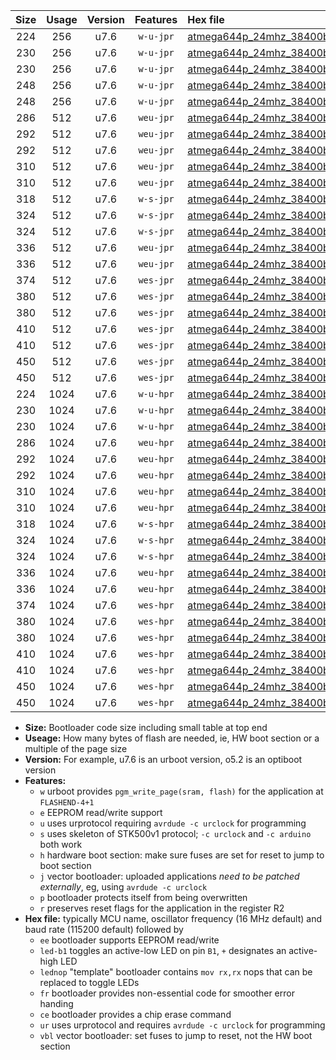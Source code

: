 |Size|Usage|Version|Features|Hex file|
|:-:|:-:|:-:|:-:|:--|
|224|256|u7.6|`w-u-jpr`|[atmega644p_24mhz_38400bps_ur_vbl.hex](https://raw.githubusercontent.com/stefanrueger/urboot/main/atmega644p_24mhz_38400bps_ur_vbl.hex)|
|230|256|u7.6|`w-u-jpr`|[atmega644p_24mhz_38400bps_led+b0_ur_vbl.hex](https://raw.githubusercontent.com/stefanrueger/urboot/main/atmega644p_24mhz_38400bps_led+b0_ur_vbl.hex)|
|230|256|u7.6|`w-u-jpr`|[atmega644p_24mhz_38400bps_lednop_ur_vbl.hex](https://raw.githubusercontent.com/stefanrueger/urboot/main/atmega644p_24mhz_38400bps_lednop_ur_vbl.hex)|
|248|256|u7.6|`w-u-jpr`|[atmega644p_24mhz_38400bps_led+b0_fr_ur_vbl.hex](https://raw.githubusercontent.com/stefanrueger/urboot/main/atmega644p_24mhz_38400bps_led+b0_fr_ur_vbl.hex)|
|248|256|u7.6|`w-u-jpr`|[atmega644p_24mhz_38400bps_lednop_fr_ur_vbl.hex](https://raw.githubusercontent.com/stefanrueger/urboot/main/atmega644p_24mhz_38400bps_lednop_fr_ur_vbl.hex)|
|286|512|u7.6|`weu-jpr`|[atmega644p_24mhz_38400bps_ee_ur_vbl.hex](https://raw.githubusercontent.com/stefanrueger/urboot/main/atmega644p_24mhz_38400bps_ee_ur_vbl.hex)|
|292|512|u7.6|`weu-jpr`|[atmega644p_24mhz_38400bps_ee_led+b0_ur_vbl.hex](https://raw.githubusercontent.com/stefanrueger/urboot/main/atmega644p_24mhz_38400bps_ee_led+b0_ur_vbl.hex)|
|292|512|u7.6|`weu-jpr`|[atmega644p_24mhz_38400bps_ee_lednop_ur_vbl.hex](https://raw.githubusercontent.com/stefanrueger/urboot/main/atmega644p_24mhz_38400bps_ee_lednop_ur_vbl.hex)|
|310|512|u7.6|`weu-jpr`|[atmega644p_24mhz_38400bps_ee_led+b0_fr_ur_vbl.hex](https://raw.githubusercontent.com/stefanrueger/urboot/main/atmega644p_24mhz_38400bps_ee_led+b0_fr_ur_vbl.hex)|
|310|512|u7.6|`weu-jpr`|[atmega644p_24mhz_38400bps_ee_lednop_fr_ur_vbl.hex](https://raw.githubusercontent.com/stefanrueger/urboot/main/atmega644p_24mhz_38400bps_ee_lednop_fr_ur_vbl.hex)|
|318|512|u7.6|`w-s-jpr`|[atmega644p_24mhz_38400bps_vbl.hex](https://raw.githubusercontent.com/stefanrueger/urboot/main/atmega644p_24mhz_38400bps_vbl.hex)|
|324|512|u7.6|`w-s-jpr`|[atmega644p_24mhz_38400bps_led+b0_vbl.hex](https://raw.githubusercontent.com/stefanrueger/urboot/main/atmega644p_24mhz_38400bps_led+b0_vbl.hex)|
|324|512|u7.6|`w-s-jpr`|[atmega644p_24mhz_38400bps_lednop_vbl.hex](https://raw.githubusercontent.com/stefanrueger/urboot/main/atmega644p_24mhz_38400bps_lednop_vbl.hex)|
|336|512|u7.6|`weu-jpr`|[atmega644p_24mhz_38400bps_ee_led+b0_fr_ce_ur_vbl.hex](https://raw.githubusercontent.com/stefanrueger/urboot/main/atmega644p_24mhz_38400bps_ee_led+b0_fr_ce_ur_vbl.hex)|
|336|512|u7.6|`weu-jpr`|[atmega644p_24mhz_38400bps_ee_lednop_fr_ce_ur_vbl.hex](https://raw.githubusercontent.com/stefanrueger/urboot/main/atmega644p_24mhz_38400bps_ee_lednop_fr_ce_ur_vbl.hex)|
|374|512|u7.6|`wes-jpr`|[atmega644p_24mhz_38400bps_ee_vbl.hex](https://raw.githubusercontent.com/stefanrueger/urboot/main/atmega644p_24mhz_38400bps_ee_vbl.hex)|
|380|512|u7.6|`wes-jpr`|[atmega644p_24mhz_38400bps_ee_led+b0_vbl.hex](https://raw.githubusercontent.com/stefanrueger/urboot/main/atmega644p_24mhz_38400bps_ee_led+b0_vbl.hex)|
|380|512|u7.6|`wes-jpr`|[atmega644p_24mhz_38400bps_ee_lednop_vbl.hex](https://raw.githubusercontent.com/stefanrueger/urboot/main/atmega644p_24mhz_38400bps_ee_lednop_vbl.hex)|
|410|512|u7.6|`wes-jpr`|[atmega644p_24mhz_38400bps_ee_led+b0_fr_vbl.hex](https://raw.githubusercontent.com/stefanrueger/urboot/main/atmega644p_24mhz_38400bps_ee_led+b0_fr_vbl.hex)|
|410|512|u7.6|`wes-jpr`|[atmega644p_24mhz_38400bps_ee_lednop_fr_vbl.hex](https://raw.githubusercontent.com/stefanrueger/urboot/main/atmega644p_24mhz_38400bps_ee_lednop_fr_vbl.hex)|
|450|512|u7.6|`wes-jpr`|[atmega644p_24mhz_38400bps_ee_led+b0_fr_ce_vbl.hex](https://raw.githubusercontent.com/stefanrueger/urboot/main/atmega644p_24mhz_38400bps_ee_led+b0_fr_ce_vbl.hex)|
|450|512|u7.6|`wes-jpr`|[atmega644p_24mhz_38400bps_ee_lednop_fr_ce_vbl.hex](https://raw.githubusercontent.com/stefanrueger/urboot/main/atmega644p_24mhz_38400bps_ee_lednop_fr_ce_vbl.hex)|
|224|1024|u7.6|`w-u-hpr`|[atmega644p_24mhz_38400bps_ur.hex](https://raw.githubusercontent.com/stefanrueger/urboot/main/atmega644p_24mhz_38400bps_ur.hex)|
|230|1024|u7.6|`w-u-hpr`|[atmega644p_24mhz_38400bps_led+b0_ur.hex](https://raw.githubusercontent.com/stefanrueger/urboot/main/atmega644p_24mhz_38400bps_led+b0_ur.hex)|
|230|1024|u7.6|`w-u-hpr`|[atmega644p_24mhz_38400bps_lednop_ur.hex](https://raw.githubusercontent.com/stefanrueger/urboot/main/atmega644p_24mhz_38400bps_lednop_ur.hex)|
|286|1024|u7.6|`weu-hpr`|[atmega644p_24mhz_38400bps_ee_ur.hex](https://raw.githubusercontent.com/stefanrueger/urboot/main/atmega644p_24mhz_38400bps_ee_ur.hex)|
|292|1024|u7.6|`weu-hpr`|[atmega644p_24mhz_38400bps_ee_led+b0_ur.hex](https://raw.githubusercontent.com/stefanrueger/urboot/main/atmega644p_24mhz_38400bps_ee_led+b0_ur.hex)|
|292|1024|u7.6|`weu-hpr`|[atmega644p_24mhz_38400bps_ee_lednop_ur.hex](https://raw.githubusercontent.com/stefanrueger/urboot/main/atmega644p_24mhz_38400bps_ee_lednop_ur.hex)|
|310|1024|u7.6|`weu-hpr`|[atmega644p_24mhz_38400bps_ee_led+b0_fr_ur.hex](https://raw.githubusercontent.com/stefanrueger/urboot/main/atmega644p_24mhz_38400bps_ee_led+b0_fr_ur.hex)|
|310|1024|u7.6|`weu-hpr`|[atmega644p_24mhz_38400bps_ee_lednop_fr_ur.hex](https://raw.githubusercontent.com/stefanrueger/urboot/main/atmega644p_24mhz_38400bps_ee_lednop_fr_ur.hex)|
|318|1024|u7.6|`w-s-hpr`|[atmega644p_24mhz_38400bps.hex](https://raw.githubusercontent.com/stefanrueger/urboot/main/atmega644p_24mhz_38400bps.hex)|
|324|1024|u7.6|`w-s-hpr`|[atmega644p_24mhz_38400bps_led+b0.hex](https://raw.githubusercontent.com/stefanrueger/urboot/main/atmega644p_24mhz_38400bps_led+b0.hex)|
|324|1024|u7.6|`w-s-hpr`|[atmega644p_24mhz_38400bps_lednop.hex](https://raw.githubusercontent.com/stefanrueger/urboot/main/atmega644p_24mhz_38400bps_lednop.hex)|
|336|1024|u7.6|`weu-hpr`|[atmega644p_24mhz_38400bps_ee_led+b0_fr_ce_ur.hex](https://raw.githubusercontent.com/stefanrueger/urboot/main/atmega644p_24mhz_38400bps_ee_led+b0_fr_ce_ur.hex)|
|336|1024|u7.6|`weu-hpr`|[atmega644p_24mhz_38400bps_ee_lednop_fr_ce_ur.hex](https://raw.githubusercontent.com/stefanrueger/urboot/main/atmega644p_24mhz_38400bps_ee_lednop_fr_ce_ur.hex)|
|374|1024|u7.6|`wes-hpr`|[atmega644p_24mhz_38400bps_ee.hex](https://raw.githubusercontent.com/stefanrueger/urboot/main/atmega644p_24mhz_38400bps_ee.hex)|
|380|1024|u7.6|`wes-hpr`|[atmega644p_24mhz_38400bps_ee_led+b0.hex](https://raw.githubusercontent.com/stefanrueger/urboot/main/atmega644p_24mhz_38400bps_ee_led+b0.hex)|
|380|1024|u7.6|`wes-hpr`|[atmega644p_24mhz_38400bps_ee_lednop.hex](https://raw.githubusercontent.com/stefanrueger/urboot/main/atmega644p_24mhz_38400bps_ee_lednop.hex)|
|410|1024|u7.6|`wes-hpr`|[atmega644p_24mhz_38400bps_ee_led+b0_fr.hex](https://raw.githubusercontent.com/stefanrueger/urboot/main/atmega644p_24mhz_38400bps_ee_led+b0_fr.hex)|
|410|1024|u7.6|`wes-hpr`|[atmega644p_24mhz_38400bps_ee_lednop_fr.hex](https://raw.githubusercontent.com/stefanrueger/urboot/main/atmega644p_24mhz_38400bps_ee_lednop_fr.hex)|
|450|1024|u7.6|`wes-hpr`|[atmega644p_24mhz_38400bps_ee_led+b0_fr_ce.hex](https://raw.githubusercontent.com/stefanrueger/urboot/main/atmega644p_24mhz_38400bps_ee_led+b0_fr_ce.hex)|
|450|1024|u7.6|`wes-hpr`|[atmega644p_24mhz_38400bps_ee_lednop_fr_ce.hex](https://raw.githubusercontent.com/stefanrueger/urboot/main/atmega644p_24mhz_38400bps_ee_lednop_fr_ce.hex)|

- **Size:** Bootloader code size including small table at top end
- **Useage:** How many bytes of flash are needed, ie, HW boot section or a multiple of the page size
- **Version:** For example, u7.6 is an urboot version, o5.2 is an optiboot version
- **Features:**
  + `w` urboot provides `pgm_write_page(sram, flash)` for the application at `FLASHEND-4+1`
  + `e` EEPROM read/write support
  + `u` uses urprotocol requiring `avrdude -c urclock` for programming
  + `s` uses skeleton of STK500v1 protocol; `-c urclock` and `-c arduino` both work
  + `h` hardware boot section: make sure fuses are set for reset to jump to boot section
  + `j` vector bootloader: uploaded applications *need to be patched externally*, eg, using `avrdude -c urclock`
  + `p` bootloader protects itself from being overwritten
  + `r` preserves reset flags for the application in the register R2
- **Hex file:** typically MCU name, oscillator frequency (16 MHz default) and baud rate (115200 default) followed by
  + `ee` bootloader supports EEPROM read/write
  + `led-b1` toggles an active-low LED on pin `B1`, `+` designates an active-high LED
  + `lednop` "template" bootloader contains `mov rx,rx` nops that can be replaced to toggle LEDs
  + `fr` bootloader provides non-essential code for smoother error handing
  + `ce` bootloader provides a chip erase command
  + `ur` uses urprotocol and requires `avrdude -c urclock` for programming
  + `vbl` vector bootloader: set fuses to jump to reset, not the HW boot section
